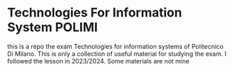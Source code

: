 # Technologies For Information System POLIMI
this is a repo the exam Technologies for information systems of Politecnico Di Milano. This is only a collection of useful material for studying the exam. I followed the lesson in 2023/2024. Some materials are not mine 
